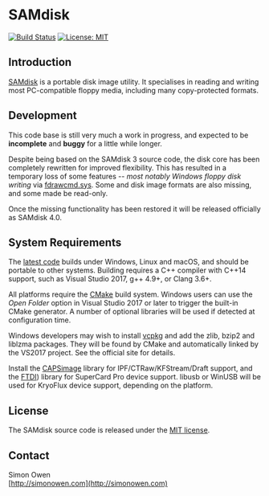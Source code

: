 # SAMdisk

[![Build Status](https://travis-ci.org/simonowen/samdisk.svg?branch=master)](https://travis-ci.org/simonowen/samdisk)
[![License: MIT](https://img.shields.io/badge/License-MIT-blue.svg)](https://opensource.org/licenses/MIT)

## Introduction

[SAMdisk](http://simonowen.com/samdisk/) is a portable disk image utility.
It specialises in reading and writing most PC-compatible floppy media,
including many copy-protected formats.

## Development

This code base is still very much a work in progress, and expected to be
**incomplete** and **buggy** for a little while longer.

Despite being based on the SAMdisk 3 source code, the disk core has been
completely rewritten for improved flexibility. This has resulted in a
temporary loss of some features -- *most notably Windows floppy disk writing*
via [fdrawcmd.sys](http://simonowen.com/fdrawcmd/). Some and disk image
formats are also missing, and some made be read-only.

Once the missing functionality has been restored it will be released officially
as SAMdisk 4.0.

## System Requirements

The [latest code](https://github.com/simonowen/samdisk/) builds under Windows,
Linux and macOS, and should be portable to other systems. Building requires a
C++ compiler with C++14 support, such as Visual Studio 2017, g++ 4.9+, or
Clang 3.6+.

All platforms require the [CMake](https://cmake.org/) build system. Windows
users can use the _Open Folder_ option in Visual Studio 2017 or later to trigger
the built-in CMake generator. A number of optional libraries will be used if
detected at configuration time.

Windows developers may wish to install [vcpkg](https://github.com/Microsoft/vcpkg)
and add the zlib, bzip2 and liblzma packages. They will be found by CMake and
automatically linked by the VS2017 project. See the official site for details.

Install the [CAPSimage](http://www.softpres.org/download) library for
IPF/CTRaw/KFStream/Draft support, and the [FTDI](http://www.ftdichip.com/Drivers/D2XX.htm)) library for SuperCard Pro device support. libusb or WinUSB will be
used for KryoFlux device support, depending on the platform.

## License

The SAMdisk source code is released under the
[MIT license](https://tldrlegal.com/license/mit-license).

## Contact

Simon Owen  
[http://simonowen.com](http://simonowen.com)
